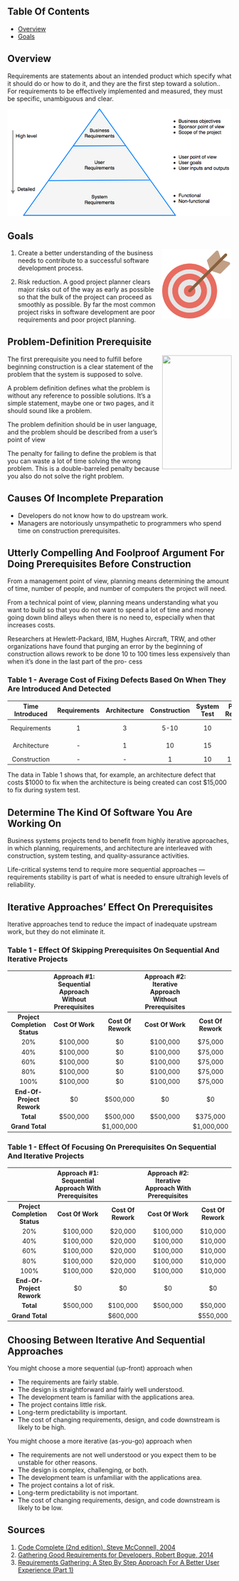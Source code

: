 ## Table Of Contents

- [Overview](#overview)
- [Goals](#goals)

<a name="overview"></a>
## Overview

Requirements are statements about an intended product which specify what it should do or how to do it, and they are the first step toward a solution.. For requirements to be effectively implemented and measured, they must be specific, unambiguous and clear.

<p align="center">
    <img src="./imgs/requirement-types.png">
</p>

<a name="goals"></a>
## Goals

<img align="right" width="156" height="156" src="./imgs/goal.png">

1. Create a better understanding of the business needs to contribute to a successful software development process.

2. Risk reduction. A good project planner clears major risks out of the way as early as possible so that the bulk of the project can proceed as smoothly as possible. By far the most common project risks in software development are poor requirements and poor project planning.

## Problem-Definition Prerequisite

<img align="right" width="156" height="256" src="https://flylib.com/books/2/823/1/html/2/images/0735619670/graphics/03fig04.gif">

The first prerequisite you need to fulfill before beginning construction is a clear statement of the problem that the system is supposed to solve.

A problem definition defines what the problem is without any reference to possible solutions. It’s a simple statement, maybe one or two pages, and it should sound like a problem.

The problem definition should be in user language, and the problem should be described from a user’s point of view

The penalty for failing to define the problem is that you can waste a lot of time solving the wrong problem. This is a double-barreled penalty because you also do not solve the right problem.

## Causes Of Incomplete Preparation

* Developers do not know how to do upstream work.
* Managers are notoriously unsympathetic to programmers who spend time on construction prerequisites.

## Utterly Compelling And Foolproof Argument For Doing Prerequisites Before Construction

From a management point of view, planning means determining the amount of time, number of people, and number of computers the project will need.

From a technical point of view, planning means understanding what you want to build so that you do not want to spend a lot of time and money going down blind alleys when there is no need to, especially when that increases costs.

Researchers at Hewlett-Packard, IBM, Hughes Aircraft, TRW, and other organizations have found that purging an error by the beginning of construction allows rework to be done 10 to 100 times less expensively than when it’s done in the last part of the pro- cess

### Table 1 - Average Cost of Fixing Defects Based On When They Are Introduced And Detected

| **Time Introduced** | Requirements | Architecture | Construction | System Test | Post-Release |
| :---: | :---: | :---: | :---: | :---: | :---: |
| Requirements | 1 | 3 | 5-10 | 10 | 10-100 |
| Architecture | - | 1 | 10 | 15 | 25-100 |
| Construction | - | - | 1 | 10 | 10-25 |

The data in Table 1 shows that, for example, an architecture defect that costs $1000 to fix when the architecture is being created can cost $15,000 to fix during system test.

## Determine The Kind Of Software You Are Working On

Business systems projects tend to benefit from highly iterative approaches, in which planning, requirements, and architecture are interleaved with construction, system testing, and quality-assurance activities.

Life-critical systems tend to require more sequential approaches — requirements stability is part of what is needed to ensure ultrahigh levels of reliability.

## Iterative Approaches’ Effect On Prerequisites

Iterative approaches tend to reduce the impact of inadequate upstream work, but they do not eliminate it.

### Table 1 - Effect Of Skipping Prerequisites On Sequential And Iterative Projects

|  | Approach #1: Sequential Approach Without Prerequisites |  | Approach #2: Iterative Approach Without Prerequisites |  |
| :---: | :---: | :---: | :---: | :---: |
| **Project Completion Status** | **Cost Of Work** | **Cost Of Rework** | **Cost Of Work** | **Cost Of Rework** |
| 20% | $100,000 | $0 | $100,000 | $75,000 |
| 40% | $100,000 | $0 | $100,000 | $75,000 |
| 60% | $100,000 | $0 | $100,000 | $75,000 |
| 80% | $100,000 | $0 | $100,000 | $75,000 |
| 100% | $100,000 | $0 | $100,000 | $75,000 |
| **End-Of-Project Rework** | $0 | $500,000 | $0 | $0 |
| **Total** | $500,000 | $500,000 | $500,000 | $375,000 |
| **Grand Total** |  | $1,000,000 |  | $1,000,000 |

### Table 1 - Effect Of Focusing On Prerequisites On Sequential And Iterative Projects

|  | Approach #1: Sequential Approach With Prerequisites |  | Approach #2: Iterative Approach With Prerequisites |  |
| :---: | :---: | :---: | :---: | :---: |
| **Project Completion Status** | **Cost Of Work** | **Cost Of Rework** | **Cost Of Work** | **Cost Of Rework** |
| 20% | $100,000 | $20,000 | $100,000 | $10,000 |
| 40% | $100,000 | $20,000 | $100,000 | $10,000 |
| 60% | $100,000 | $20,000 | $100,000 | $10,000 |
| 80% | $100,000 | $20,000 | $100,000 | $10,000 |
| 100% | $100,000 | $20,000 | $100,000 | $10,000 |
| **End-Of-Project Rework** | $0 | $0 | $0 | $0 |
| **Total** | $500,000 | $100,000 | $500,000 | $50,000 |
| **Grand Total** |  | $600,000 |  | $550,000 |

## Choosing Between Iterative And Sequential Approaches

You might choose a more sequential (up-front) approach when

* The requirements are fairly stable.
* The design is straightforward and fairly well understood.
* The development team is familiar with the applications area.
* The project contains little risk.
* Long-term predictability is important.
* The cost of changing requirements, design, and code downstream is likely to be high.

You might choose a more iterative (as-you-go) approach when

* The requirements are not well understood or you expect them to be unstable for other reasons.
* The design is complex, challenging, or both.
* The development team is unfamiliar with the applications area.
* The project contains a lot of risk.
* Long-term predictability is not important.
* The cost of changing requirements, design, and code downstream is likely to be low.

## Sources

1. [Code Complete (2nd edition), Steve McConnell, 2004](https://en.wikipedia.org/wiki/Code_Complete)
1. [Gathering Good Requirements for Developers, Robert Bogue, 2014](https://www.pluralsight.com/courses/gathering-good-requirements-developers)
1. [Requirements Gathering: A Step By Step Approach For A Better User Experience (Part 1)](https://usabilitygeek.com/requirements-gathering-user-experience-pt1/)
